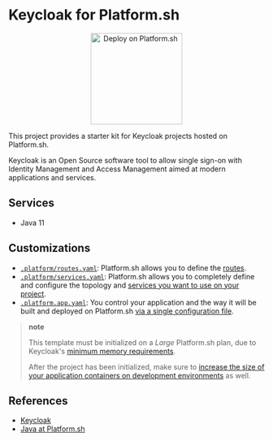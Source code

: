 # Keycloak for Platform.sh

<p align="center">
<a href="https://console.platform.sh/projects/create-project?template=https://raw.githubusercontent.com/platformsh/template-builder/master/templates/keycloak/.platform.template.yaml&utm_content=keycloak&utm_source=github&utm_medium=button&utm_campaign=deploy_on_platform">
    <img src="https://platform.sh/images/deploy/lg-blue.svg" alt="Deploy on Platform.sh" width="180px" />
</a>
</p>

This project provides a starter kit for Keycloak projects hosted on Platform.sh.

Keycloak is an Open Source software tool to allow single sign-on with Identity Management and Access Management aimed at modern applications and services.

## Services

* Java 11

## Customizations

* [`.platform/routes.yaml`](.platform/routes.yaml): Platform.sh allows you to define the [routes](https://docs.platform.sh/configuration/routes.html).
* [`.platform/services.yaml`](.platform/services.yaml):  Platform.sh allows you to completely define and configure the topology and [services you want to use on your project](https://docs.platform.sh/configuration/services.html).
* [`.platform.app.yaml`](.platform.app.yaml): You control your application and the way it will be built and deployed on Platform.sh [via a single configuration file](https://docs.platform.sh/configuration/app-containers.html).

> **note**
>
> This template must be initialized on a *Large* Platform.sh plan, due to Keycloak's [minimum memory requirements](https://www.keycloak.org/docs/latest/server_installation/).
>
> After the project has been initialized, make sure to [increase the size of your application containers on development environments](https://platform.sh/blog/2019/supersize-app-containers-in-your-dev-environments/) as well.


## References

* [Keycloak](https://www.keycloak.org/) 
* [Java at Platform.sh](https://docs.platform.sh/languages/java.html)
